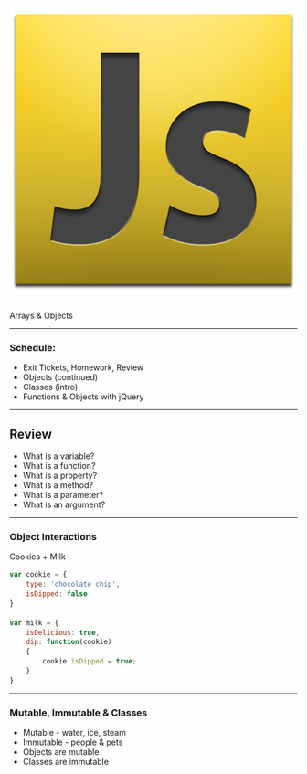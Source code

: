 <!-- .slide: data-transition="concave"  data-background="../images/background.jpg"-->
# ![](../images/js_logo.png)
Arrays & Objects

---

<!-- .slide: data-background="../images/background.jpg"-->
### Schedule:
* Exit Tickets, Homework, Review
* Objects (continued)
* Classes (intro)
* Functions & Objects with jQuery

---

<!-- .slide: data-background="../images/background.jpg"-->
## Review

- What is a variable?
- What is a function?
- What is a property?
- What is a method?
- What is a parameter?
- What is an argument?

---

<!-- .slide: data-background="../images/background.jpg"-->
### Object Interactions

Cookies + Milk

```javascript
var cookie = {
    type: 'chocolate chip',
    isDipped: false
}

var milk = {
    isDelicious: true,
    dip: function(cookie)
    {
        cookie.isDipped = true;
    }
}
```

---

<!-- .slide: data-background="../images/background.jpg"-->
### Mutable, Immutable & Classes
* Mutable - water, ice, steam
* Immutable - people & pets 
* Objects are mutable
* Classes are immutable

